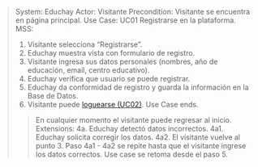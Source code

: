> System: Educhay
> Actor: Visitante
> Precondition: Visitante se encuentra en página principal.
> Use Case: UC01 Registrarse en la plataforma.
> MSS:
> 1. Visitante selecciona “Registrarse”.
> 2. Educhay muestra vista con formulario de registro.
> 3. Visitante ingresa sus datos personales (nombres, año de educación, email, centro educativo).
> 4. Educhay verifica que usuario se puede registrar.
> 5. Educhay da conformidad de registro y guarda la información en la Base de Datos.
> 6. Visitante puede [loguearse (UC02)](UC02.md).
> Use Case ends.
>> En cualquier momento el visitante puede regresar al inicio.
> Extensions:
> 4a. Educhay detectó datos incorrectos.
> 4a1. Educhay solicita corregir los datos.
> 4a2. El visitante vuelve al punto 3.
> Paso 4a1 - 4a2 se repite hasta que el visitante ingrese los datos correctos. Use case se retoma desde el paso 5.
